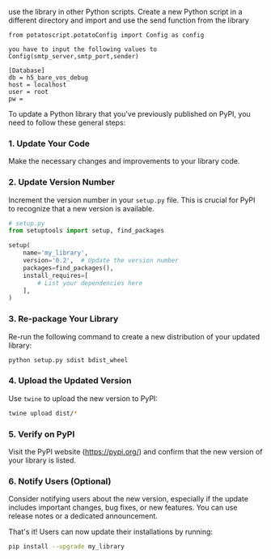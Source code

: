 use the library in other Python scripts. 
Create a new Python script in a different directory and 
import and use the send function from the library

```
from potatoscript.potatoConfig import Config as config

you have to input the following values to  Config(smtp_server,smtp_port,sender)

[Database]
db = h5_bare_vos_debug
host = localhost
user = root
pw = 
```

To update a Python library that you've previously published on PyPI, you need to follow these general steps:

### 1. Update Your Code

Make the necessary changes and improvements to your library code.

### 2. Update Version Number

Increment the version number in your `setup.py` file. This is crucial for PyPI to recognize that a new version is available.

```python
# setup.py
from setuptools import setup, find_packages

setup(
    name='my_library',
    version='0.2',  # Update the version number
    packages=find_packages(),
    install_requires=[
        # List your dependencies here
    ],
)
```

### 3. Re-package Your Library

Re-run the following command to create a new distribution of your updated library:

```bash
python setup.py sdist bdist_wheel
```

### 4. Upload the Updated Version

Use `twine` to upload the new version to PyPI:

```bash
twine upload dist/*
```

### 5. Verify on PyPI

Visit the PyPI website (https://pypi.org/) and confirm that the new version of your library is listed.

### 6. Notify Users (Optional)

Consider notifying users about the new version, especially if the update includes important changes, bug fixes, or new features. You can use release notes or a dedicated announcement.

That's it! Users can now update their installations by running:

```bash
pip install --upgrade my_library
```